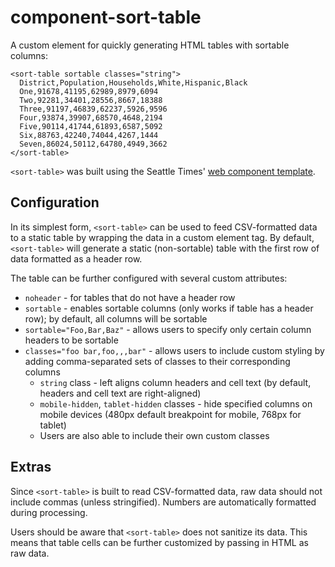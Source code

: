 component-sort-table 
====================

A custom element for quickly generating HTML tables with sortable
columns:

    <sort-table sortable classes="string">
      District,Population,Households,White,Hispanic,Black
      One,91678,41195,62989,8979,6094
      Two,92281,34401,28556,8667,18388
      Three,91197,46839,62237,5926,9596
      Four,93874,39907,68570,4648,2194
      Five,90114,41744,61893,6587,5092
      Six,88763,42240,74044,4267,1444
      Seven,86024,50112,64780,4949,3662
    </sort-table>

`<sort-table>` was built using the Seattle Times' [web component
template](https://github.com/seattletimes/component-template).

Configuration 
-------------

In its simplest form, `<sort-table>` can be used to feed CSV-formatted
data to a static table by wrapping the data in a custom element tag. By
default, `<sort-table>` will generate a static (non-sortable) table with
the first row of data formatted as a header row.

The table can be further configured with several custom attributes:

-   `noheader` - for tables that do not have a header row
-   `sortable` - enables sortable columns (only works if table has a
    header row); by default, all columns will be sortable
-   `sortable="Foo,Bar,Baz"` - allows users to specify only certain
    column headers to be sortable
-   `classes="foo bar,foo,,,bar"` - allows users to include custom
    styling by adding comma-separated sets of classes to their
    corresponding columns
    -   `string` class - left aligns column headers and cell text (by
        default, headers and cell text are right-aligned)
    -   `mobile-hidden`, `tablet-hidden` classes - hide specified columns on mobile devices (480px default breakpoint for mobile, 768px for tablet)
    -   Users are also able to include their own custom classes

Extras 
------

Since `<sort-table>` is built to read CSV-formatted data, raw data should not include commas (unless stringified). Numbers are automatically formatted during processing.

Users should be aware that `<sort-table>` does not sanitize its data. This means that table cells can be further customized by passing in HTML as raw data.